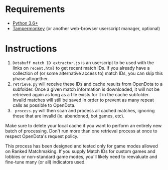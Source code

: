 # Requirements

* [Python 3.6+](https://www.python.org)
* [Tampermonkey](https://tampermonkey.net/) (or another web-browser userscript manager, optional)


# Instructions

1. `Dotabuff match ID extractor.js` is an userscript to be used with the links on `recent.html` to get recent match IDs. If you already have a collection of (or some alternative access to) match IDs, you can skip this phase altogether.
2. `retrieve.py` will receive these IDs and cache results from OpenDota to a subfolder. Once a given match information is downloaded, it will not be retrieved again as long as a file exists for it in the cache subfolder. Invalid matches will still be saved in order to prevent as many repeat calls as possible to OpenDota.
3. ` process.py` will then scan and process all cached matches, ignoring those that are invalid (ie. abandoned, bot games, etc).

Make sure to delete your local cache if you want to perform an entirely new batch of processing. Don't run more than one retrieval process at once to respect OpenDota's request policy.

This process has been designed and tested only for game modes allowed on Ranked Matchmaking. If you supply Match IDs for custom games and lobbies or non-standard game modes, you'll likely need to reevaluate and fine-tune many (or all) indicators used.
